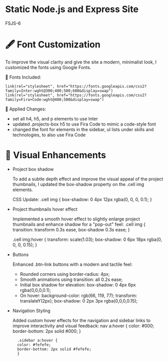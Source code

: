 # Static Node.js and Express Site
FSJS-6

# 🖋 Font Customization
To improve the visual clarity and give the site a modern, minimalist look, I customized the fonts using Google Fonts.

🔗 Fonts Included:

    link(rel="stylesheet", href="https://fonts.googleapis.com/css2?family=Inter:wght@300;400;500;600&display=swap")
    link(rel="stylesheet", href="https://fonts.googleapis.com/css2?family=Fira+Code:wght@400;500&display=swap")

🎨 Applied Changes:
 - set all h4, h5, and p elements to use Inter
 - updated .projects-box h5 to use Fira Code to mimic a code-style font
 - changed the font for elements in the sidebar, ul lists under skills and technologies, to also use Fira Code


# 🎨 Visual Enhancements

* Project box shadow

    To add a subtle depth effect and improve the visual appeal of the project thumbnails, I updated the box-shadow property on the .cell img elements.

    CSS Update:
    .cell img {
    box-shadow: 0 4px 12px rgba(0, 0, 0, 0.1);
    }

* Project thumbnails hover effect

    Implemented a smooth hover effect to slightly enlarge project thumbnails and enhance shadow for a "pop-out" feel:
    .cell img {
    transition: transform 0.3s ease, box-shadow 0.3s ease;
    }

    .cell img:hover {
    transform: scale(1.03);
    box-shadow: 0 6px 18px rgba(0, 0, 0, 0.15);
    }

* Buttons

    Enhanced .btn-link buttons with a modern and tactile feel:
    - Rounded corners using border-radius: 4px;
    - Smooth animations using transition: all 0.2s ease;
    - Initial box shadow for elevation: box-shadow: 0 4px 6px rgba(0,0,0,0.1);
    - On hover:
        background-color: rgb(66, 119, 77);
        transform: translateY(2px);
        box-shadow: 0 2px 3px rgba(0,0,0,0.15);

* Navigation Styling

    Added custom hover effects for the navigation and sidebar links to improve interactivity and visual feedback:
        nav a:hover {
        color: #000;
        border-bottom: 2px solid #000;
        }

        .sidebar a:hover {
        color: #fefefe;
        border-bottom: 2px solid #fefefe;
        }